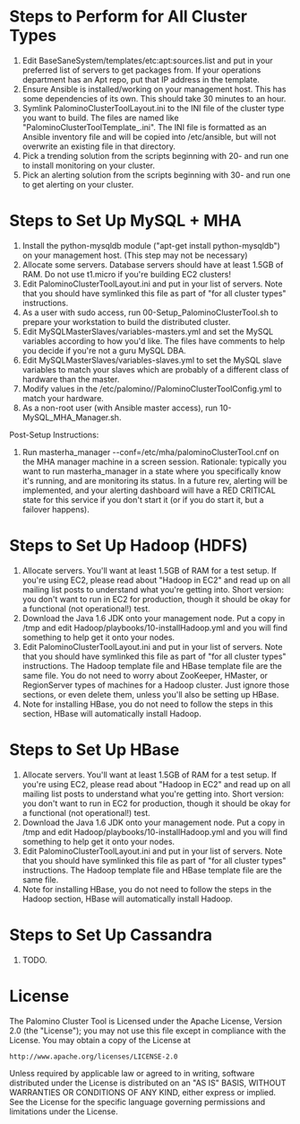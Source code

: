 Steps to Perform for All Cluster Types
======================================

   1. Edit BaseSaneSystem/templates/etc:apt:sources.list and put in your
      preferred list of servers to get packages from. If your operations department
      has an Apt repo, put that IP address in the template.
   1. Ensure Ansible is installed/working on your management host. This has some
      dependencies of its own. This should take 30 minutes to an hour.
   1. Symlink PalominoClusterToolLayout.ini to the INI file of the cluster type
      you want to build. The files are named like
      "PalominoClusterToolTemplate_<clusterType>.ini". The INI file is formatted as
      an Ansible inventory file and will be copied into /etc/ansible, but will
      not overwrite an existing file in that directory.
   1. Pick a trending solution from the scripts beginning with 20- and run one
      to install monitoring on your cluster.
   1. Pick an alerting solution from the scripts beginning with 30- and run one
      to get alerting on your cluster.


Steps to Set Up MySQL + MHA
===========================

   1. Install the python-mysqldb module ("apt-get install python-mysqldb") on your
      management host. (This step may not be necessary)
   1. Allocate some servers. Database servers should have at least 1.5GB of RAM.
      Do not use t1.micro if you're building EC2 clusters!
   1. Edit PalominoClusterToolLayout.ini and put in your list of servers. Note
      that you should have symlinked this file as part of "for all cluster types"
      instructions.
   1. As a user with sudo access, run 00-Setup_PalominoClusterTool.sh to
      prepare your workstation to build the distributed cluster.
   1. Edit MySQLMasterSlaves/variables-masters.yml and set the MySQL variables
      according to how you'd like. The files have comments to help you decide
      if you're not a guru MySQL DBA.
   1. Edit MySQLMasterSlaves/variables-slaves.yml to set the MySQL slave
      variables to match your slaves which are probably of a different class of
      hardware than the master.
   1. Modify values in the
     /etc/palomino/<clusterName>/PalominoClusterToolConfig.yml to match your
     hardware.
   1. As a non-root user (with Ansible master access), run 10-MySQL_MHA_Manager.sh.

Post-Setup Instructions:

   1. Run masterha_manager --conf=/etc/mha/palominoClusterTool.cnf on the MHA manager
      machine in a screen session. Rationale: typically you want to run masterha_manager
      in a state where you specifically know it's running, and are monitoring its
      status. In a future rev, alerting will be implemented, and your alerting dashboard
      will have a RED CRITICAL state for this service if you don't start it (or if you
      do start it, but a failover happens).


Steps to Set Up Hadoop (HDFS)
=============================

   1. Allocate servers. You'll want at least 1.5GB of RAM for a test setup. If
      you're using EC2, please read about "Hadoop in EC2" and read up on all mailing
      list posts to understand what you're getting into. Short version: you don't
      want to run in EC2 for production, though it should be okay for a functional
      (not operational!) test.
   1. Download the Java 1.6 JDK onto your management node. Put a copy in /tmp and edit
      Hadoop/playbooks/10-installHadoop.yml and you will find something to help get
      it onto your nodes.
   1. Edit PalominoClusterToolLayout.ini and put in your list of servers. Note
      that you should have symlinked this file as part of "for all cluster types"
      instructions. The Hadoop template file and HBase template file are the same
      file.  You do not need to worry about ZooKeeper, HMaster, or RegionServer types
      of machines for a Hadoop cluster. Just ignore those sections, or even delete
      them, unless you'll also be setting up HBase.
   1. Note for installing HBase, you do not need to follow the steps in this
      section, HBase will automatically install Hadoop.


Steps to Set Up HBase
=====================

   1. Allocate servers. You'll want at least 1.5GB of RAM for a test setup. If you're
      using EC2, please read about "Hadoop in EC2" and read up on all mailing list posts
      to understand what you're getting into. Short version: you don't want to run in
      EC2 for production, though it should be okay for a functional (not operational!)
      test.
   1. Download the Java 1.6 JDK onto your management node. Put a copy in /tmp and edit
      Hadoop/playbooks/10-installHadoop.yml and you will find something to help get
      it onto your nodes.
   1. Edit PalominoClusterToolLayout.ini and put in your list of servers. Note
      that you should have symlinked this file as part of "for all cluster types"
      instructions. The Hadoop template file and HBase template file are the same file.
   1. Note for installing HBase, you do not need to follow the steps in the Hadoop
      section, HBase will automatically install Hadoop.


Steps to Set Up Cassandra
=========================

   1. TODO.

License
=======

The Palomino Cluster Tool is Licensed under the Apache License, Version 2.0
(the "License"); you may not use this file except in compliance with the
License. You may obtain a copy of the License at

    http://www.apache.org/licenses/LICENSE-2.0

Unless required by applicable law or agreed to in writing, software distributed
under the License is distributed on an "AS IS" BASIS, WITHOUT WARRANTIES OR
CONDITIONS OF ANY KIND, either express or implied.  See the License for the
specific language governing permissions and limitations under the License.

